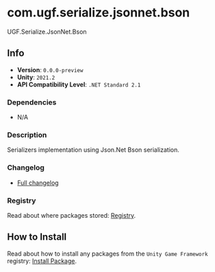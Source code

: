 # com.ugf.serialize.jsonnet.bson

UGF.Serialize.JsonNet.Bson

## Info

- **Version**: `0.0.0-preview`
- **Unity**: `2021.2`
- **API Compatibility Level**: `.NET Standard 2.1`

### Dependencies

- N/A


### Description

Serializers implementation using Json.Net Bson serialization.

### Changelog

- [Full changelog](changelog.md)

### Registry

Read about where packages stored: [Registry](https://github.com/unity-game-framework/organization/blob/main/docs/registry.md).

## How to Install

Read about how to install any packages from the `Unity Game Framework` registry: [Install Package](https://github.com/unity-game-framework/organization/blob/main/docs/install-packages.md).
